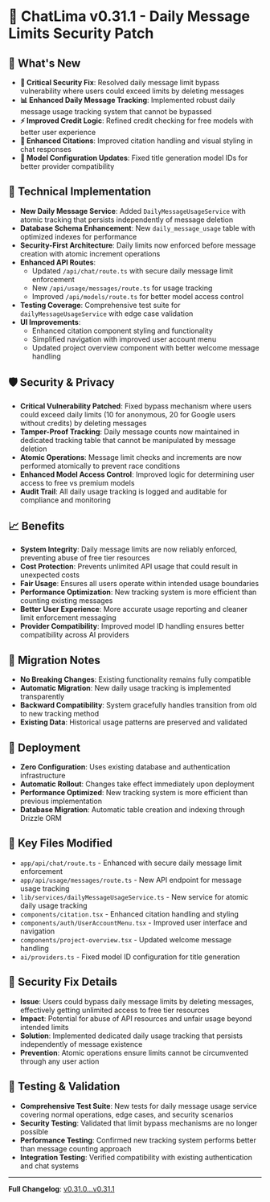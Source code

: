 # 🚀 ChatLima v0.31.1 - Daily Message Limits Security Patch

## 🎯 What's New
- **🔐 Critical Security Fix**: Resolved daily message limit bypass vulnerability where users could exceed limits by deleting messages
- **📊 Enhanced Daily Message Tracking**: Implemented robust daily message usage tracking system that cannot be bypassed
- **⚡ Improved Credit Logic**: Refined credit checking for free models with better user experience
- **🎨 Enhanced Citations**: Improved citation handling and visual styling in chat responses
- **🔧 Model Configuration Updates**: Fixed title generation model IDs for better provider compatibility

## 🔧 Technical Implementation
- **New Daily Message Service**: Added `DailyMessageUsageService` with atomic tracking that persists independently of message deletion
- **Database Schema Enhancement**: New `daily_message_usage` table with optimized indexes for performance
- **Security-First Architecture**: Daily limits now enforced before message creation with atomic increment operations
- **Enhanced API Routes**:
  - Updated `/api/chat/route.ts` with secure daily message limit enforcement
  - New `/api/usage/messages/route.ts` for usage tracking
  - Improved `/api/models/route.ts` for better model access control
- **Testing Coverage**: Comprehensive test suite for `dailyMessageUsageService` with edge case validation
- **UI Improvements**: 
  - Enhanced citation component styling and functionality
  - Simplified navigation with improved user account menu
  - Updated project overview component with better welcome message handling

## 🛡️ Security & Privacy
- **Critical Vulnerability Patched**: Fixed bypass mechanism where users could exceed daily limits (10 for anonymous, 20 for Google users without credits) by deleting messages
- **Tamper-Proof Tracking**: Daily message counts now maintained in dedicated tracking table that cannot be manipulated by message deletion
- **Atomic Operations**: Message limit checks and increments are now performed atomically to prevent race conditions
- **Enhanced Model Access Control**: Improved logic for determining user access to free vs premium models
- **Audit Trail**: All daily usage tracking is logged and auditable for compliance and monitoring

## 📈 Benefits
- **System Integrity**: Daily message limits are now reliably enforced, preventing abuse of free tier resources
- **Cost Protection**: Prevents unlimited API usage that could result in unexpected costs
- **Fair Usage**: Ensures all users operate within intended usage boundaries
- **Performance Optimization**: New tracking system is more efficient than counting existing messages
- **Better User Experience**: More accurate usage reporting and cleaner limit enforcement messaging
- **Provider Compatibility**: Improved model ID handling ensures better compatibility across AI providers

## 🔄 Migration Notes
- **No Breaking Changes**: Existing functionality remains fully compatible
- **Automatic Migration**: New daily usage tracking is implemented transparently
- **Backward Compatibility**: System gracefully handles transition from old to new tracking method
- **Existing Data**: Historical usage patterns are preserved and validated

## 🚀 Deployment
- **Zero Configuration**: Uses existing database and authentication infrastructure
- **Automatic Rollout**: Changes take effect immediately upon deployment
- **Performance Optimized**: New tracking system is more efficient than previous implementation
- **Database Migration**: Automatic table creation and indexing through Drizzle ORM

## 🧩 Key Files Modified
- `app/api/chat/route.ts` - Enhanced with secure daily message limit enforcement
- `app/api/usage/messages/route.ts` - New API endpoint for message usage tracking
- `lib/services/dailyMessageUsageService.ts` - New service for atomic daily usage tracking
- `components/citation.tsx` - Enhanced citation handling and styling
- `components/auth/UserAccountMenu.tsx` - Improved user interface and navigation
- `components/project-overview.tsx` - Updated welcome message handling
- `ai/providers.ts` - Fixed model ID configuration for title generation

## 🎯 Security Fix Details
- **Issue**: Users could bypass daily message limits by deleting messages, effectively getting unlimited access to free tier resources
- **Impact**: Potential for abuse of API resources and unfair usage beyond intended limits
- **Solution**: Implemented dedicated daily usage tracking that persists independently of message existence
- **Prevention**: Atomic operations ensure limits cannot be circumvented through any user action

## 🔧 Testing & Validation
- **Comprehensive Test Suite**: New tests for daily message usage service covering normal operations, edge cases, and security scenarios
- **Security Testing**: Validated that limit bypass mechanisms are no longer possible
- **Performance Testing**: Confirmed new tracking system performs better than message counting approach
- **Integration Testing**: Verified compatibility with existing authentication and chat systems

---

**Full Changelog**: [v0.31.0...v0.31.1](https://github.com/brooksy4503/chatlima/compare/v0.31.0...v0.31.1)
